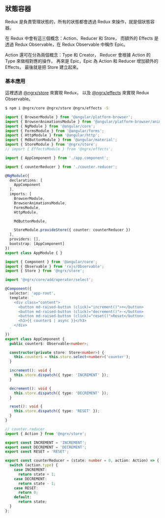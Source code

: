 ## 狀態容器

Redux 是負責管理狀態的，所有的狀態都會透過 Redux 來操作，就是個狀態容器。

在 Redux 中會有這三個概念：Action、Reducer 和 Store，
而額外的 Effects 是透過 Redux Observable，在 Redux Observable 中稱作 Epic。

Action 還可在分為兩個概念：Type 和 Creator，
Reducer 會根據 Action 的 Type 來做相對應的操作，
再來是 Epic，Epic 為 Action 和 Reducer 增加額外的 Effects，
最後就是把 Store 建立起來。

### 基本應用

這裡透過 [@ngrx/store](https://github.com/ngrx/store) 來實現 Redux，
以及 [@ngrx/effects](https://github.com/ngrx/effects) 來實現 Redux Observable。

```bash
$ npm i @ngrx/core @ngrx/store @ngrx/effects -S
```

```ts
import { BrowserModule } from '@angular/platform-browser';
import { BrowserAnimationsModule } from '@angular/platform-browser/animations';
import { NgModule } from '@angular/core';
import { FormsModule } from '@angular/forms';
import { HttpModule } from '@angular/http';
import { MdButtonModule } from '@angular/material';
import { StoreModule } from '@ngrx/store';
// import { EffectsModule } from '@ngrx/effects';

import { AppComponent } from './app.component';

import { counterReducer } from './counter.reducer';

@NgModule({
  declarations: [
    AppComponent
  ],
  imports: [
    BrowserModule,
    BrowserAnimationsModule,
    FormsModule,
    HttpModule,

    MdButtonModule,

    StoreModule.provideStore({ counter: counterReducer })
  ],
  providers: [],
  bootstrap: [AppComponent]
})
export class AppModule { }
```

```ts
import { Component } from '@angular/core';
import { Observable } from 'rxjs/Observable';
import { Store } from '@ngrx/store';

import '@ngrx/core/add/operator/select';

@Component({
  selector: 'app-root',
  template: `
    <div class="content">
      <button md-raised-button (click)="increment()">+</button>
      <button md-raised-button (click)="decrement()">-</button>
      <button md-raised-button (click)="reset()">Reset</button>
      <h3>{{ counter$ | async }}</h3>
    </div>
  `
})
export class AppComponent {
  public counter$: Observable<number>;

  constructor(private store: Store<number>) {
    this.counter$ = this.store.select<number>('counter');
  }

  increment(): void {
    this.store.dispatch({ type: 'INCREMENT' });
  }

  decrement(): void {
    this.store.dispatch({ type: 'DECREMENT' });
  }

  reset(): void {
    this.store.dispatch({ type: 'RESET' });
  }
}
```

```ts
// counter.reducer
import { Action } from '@ngrx/store';

export const INCREMENT = 'INCREMENT';
export const DECREMENT = 'DECREMENT';
export const RESET = 'RESET';

export const counterReducer = (state: number = 0, action: Action) => {
  switch (action.type) {
    case INCREMENT:
      return state + 1;
    case DECREMENT:
      return state - 1;
    case RESET:
      return 0;
    default:
      return state;
  }
};
```
